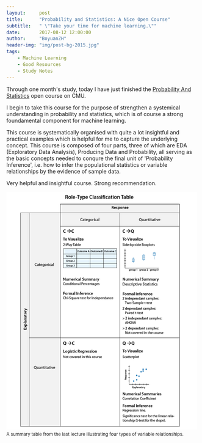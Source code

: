 ```yaml
---
layout:     post
title:      "Probability and Statistics: A Nice Open Course"
subtitle:   " \"Take your time for machine learning.\""
date:       2017-08-12 12:00:00
author:     "BoyuanZH"
header-img: "img/post-bg-2015.jpg"
tags:
    - Machine Learning
    - Good Resources
    - Study Notes
---
```


Through one month's study, today I have just finished the [Probability And Statistics](https://oli.cmu.edu/jcourse/workbook/activity/page?context=fbe0b6c00a0001dc688975d67e23e4ce) open course on CMU.

I begin to take this course for the purpose of strengthen a systemical understanding in probability and statistics, which is of course a strong foundamental component for machine learning.

This course is systematically organised with quite a lot insightful and practical examples which is helpful for me to capture the underlying concept. This course is composed of four parts, three of which are EDA (Exploratory Data Analysis), Producing Data and Probability, all serving as the basic concepts needed to conqure the final unit of 'Probability Inference', i.e. how to infer the populational statistics or variable relationships by the evidence of sample data.

Very helpful and insightful course. Strong recommendation.

<img class="shadow" width="500" src="/img/in-post/2018-08-22/2018-08-22-variable-relationship-table.jpg" />
<small class="img-hint">A summary table from the last lecture illustrating four types of variable relationships. </small>

